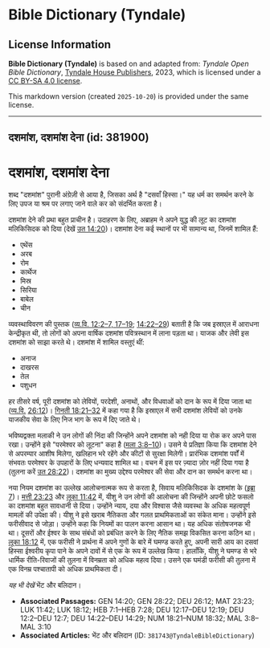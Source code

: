 # Bible Dictionary (Tyndale)

## License Information

**Bible Dictionary (Tyndale)** is based on and adapted from: _Tyndale Open Bible Dictionary_, [Tyndale House Publishers](https://tyndaleopenresources.com/), 2023, which is licensed under a [CC BY-SA 4.0 license](https://creativecommons.org/licenses/by-sa/4.0/legalcode.en).

This markdown version (created `2025-10-20`) is provided under the same license.



--------------------------------

## दशमांश, दशमांश देना (id: 381900)

दशमांश, दशमांश देना
===================

शब्द "दशमांश" पुरानी अंग्रेज़ी से आया है, जिसका अर्थ है "दसवाँ हिस्सा।" यह धर्म का समर्थन करने के लिए उपज या श्रम पर लगाए जाने वाले कर को संदर्भित करता है।

दशमांश देने की प्रथा बहुत प्राचीन है। उदाहरण के लिए, अब्राहम ने अपने युद्ध की लूट का दशमांश मलिकिसिदक को दिया (देखें [उत 14:20](https://ref.ly/Gen14:20))। दशमांश देना कई स्थानों पर भी सामान्य था, जिनमें शामिल हैं:

* एथेंस
* अरब
* रोम
* कार्थेज
* मिस्र
* सिरिया
* बाबेल
* चीन

व्यवस्थाविवरण की पुस्तक ([व्य.वि. 12:2](https://ref.ly/Deut12:2-Deut12:7,Deut12:17-Deut12:19)[–](https://ref.ly/Deut12:2-Deut12:7)[7, 17](https://ref.ly/Deut12:2-Deut12:7,Deut12:17-Deut12:19)[–](https://ref.ly/Deut12:2-Deut12:7)[19](https://ref.ly/Deut12:2-Deut12:7,Deut12:17-Deut12:19); [14:22–29](https://ref.ly/Deut14:22-Deut14:29)) बताती है कि जब इस्राएल में आराधना केन्द्रीकृत थी, तो लोगों को अपना वार्षिक दशमांश पवित्रस्थान में लाना पड़ता था। याजक और लेवी इस दशमांश को साझा करते थे। दशमांश में शामिल वस्तुएं थीं:

* अनाज
* दाखरस
* तेल
* पशुधन

हर तीसरे वर्ष, पूरी दशमांश को लेवियों, परदेशी, अनाथों, और विधवाओं को दान के रूप में दिया जाता था ([व्य.वि.](https://ref.ly/Deut12:2-Deut12:7,Deut12:17-Deut12:19) [26:12](https://ref.ly/Deut26:12))। [गिनती 18:21–32](https://ref.ly/Num18:21-Num18:32) में कहा गया है कि इस्राएल में सभी दशमांश लेवियों को उनके याजकीय सेवा के लिए निज भाग के रूप में दिए जाते थे।

भविष्यद्वक्ता मलाकी ने उन लोगों की निंदा की जिन्होंने अपने दशमांश को नही दिया या रोक कर अपने पास रखा। उन्होंने इसे "परमेश्वर को लूटना" कहा है ([मला 3:8–10](https://ref.ly/Mal3:8-Mal3:10))। उसने ये प्रतिज्ञा किया कि दशमांश देने से अपरम्पार आशीष मिलेगा, खलिहान भरे रहेंगे और कीटों से सुरक्षा मिलेगी। प्रारंभिक दशमांश पर्वों में संभवतः परमेश्वर के उपहारों के लिए धन्यवाद शामिल था। वचन में इस पर ज़्यादा ज़ोर नहीं दिया गया है (तुलना करें [उत 28:22](https://ref.ly/Gen28:22))। दशमांश का मुख्य उद्देश्य परमेश्वर की सेवा और दान का समर्थन करना था।

नया नियम दशमांश का उल्लेख आलोचनात्मक रूप से करता है, सिवाय मलिकिसिदक के दशमांश के ([इब्रा 7](https://ref.ly/Heb7:1-Heb7:28))। [मत्ती 23:23](https://ref.ly/Matt23:23) और [लूका 11:42](https://ref.ly/Luke11:42) में, यीशु ने उन लोगों की आलोचना की जिन्होंने अपनी छोटे फसलो का दशमांश बहुत सावधानी से दिया। उन्होंने न्याय, दया और विश्वास जैसे व्यवस्था के अधिक महत्वपूर्ण मामलों की उपेक्षा की। यीशु ने इसे खराब नैतिकता और गलत प्राथमिकताओं का संकेत माना। उन्होंने इसे फरीसीवाद से जोड़ा। उन्होंने कहा कि नियमों का पालन करना आसान था। यह अधिक संतोषजनक भी था। दूसरों और ईश्वर के साथ संबंधों को प्रबंधित करने के लिए नैतिक समझ विकसित करना कठिन था। [लूका 18:12](https://ref.ly/Luke18:12) में, एक फरीसी ने प्रार्थना में अपने गुणों के बारे में घमण्ड करते हुए, अपनी सारी आय का दसवां हिस्सा ईश्वरीय कृपा पाने के अपने दावों में से एक के रूप में उल्लेख किया। हालाँकि, यीशु ने घमण्ड से भरे धार्मिक रीति\-रिवाजों की तुलना में विनम्रता को अधिक महत्व दिया। उसने एक घमंडी फरीसी की तुलना में एक विनम्र पश्चातापी को अधिक प्राथमिकता दी।

*यह भी देखें*  भेंट और बलिदान।

* **Associated Passages:** GEN 14:20; GEN 28:22; DEU 26:12; MAT 23:23; LUK 11:42; LUK 18:12; HEB 7:1–HEB 7:28; DEU 12:17–DEU 12:19; DEU 12:2–DEU 12:7; DEU 14:22–DEU 14:29; NUM 18:21–NUM 18:32; MAL 3:8–MAL 3:10
* **Associated Articles:** भेंट और बलिदान (ID: `381743@TyndaleBibleDictionary`)


